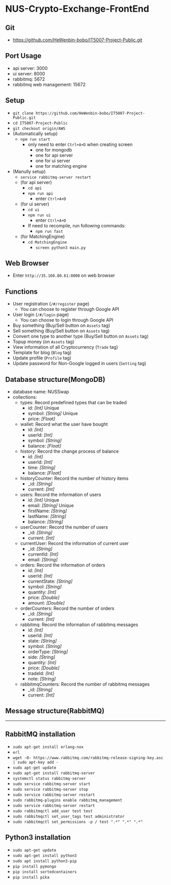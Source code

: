# NUS-Crypto-Exchange-FrontEnd

## Git
* https://github.com/HeWenbin-bobo/IT5007-Project-Public.git

## Port Usage
* api server: 3000
* ui server: 8000
* rabbitmq: 5672
* rabbitmq web management: 15672

## Setup
* ```git clone https://github.com/HeWenbin-bobo/IT5007-Project-Public.git```
* ```cd IT5007-Project-Public```
* ```git checkout origin/AWS```
* (Automatically setup)
    * ```npm run start```
        * only need to enter ```Ctrl+A+D``` when creating screen
            * one for mongodb
            * one for api server
            * one for ui server
            * one for matching engine
* (Manully setup)
    * ```service rabbitmq-server restart```
    * (for api server)
        * ```cd api```
        * ```npm run api```
            * enter ```Ctrl+A+D```
    * (for ui server)
        * ```cd ui```
        * ```npm run ui```
            * enter ```Ctrl+A+D```
        * If need to recompile, run following commands:
            * ```npm run fast```
    * (for MatchingEngine)
        * ```cd MatchingEngine```
            * ```screen python3 main.py```

## Web Browser
* Enter ```http://35.160.80.61:8000``` on web browser

## Functions
* User registration (```/#/register``` page)
    * You can choose to register through Google API
* User login (```/#/login``` page)
    * You can choose to login through Google API
* Buy something (Buy/Sell button on ```Assets``` tag)
* Sell something (Buy/Sell button on ```Assets``` tag)
* Convert one type to another type (Buy/Sell button on ```Assets``` tag)
* Topup money (on ```Assets``` tag)
* View information of all Cryptocurrency (```Trade``` tag)
* Template for blog (```Blog``` tag)
* Update profile (```Profile``` tag)
* Update password for Non-Google logged in users (```Setting``` tag)

## Database structure(MongoDB)
* database name: NUSSwap
* collections:
    * types: Record predefined types that can be traded
        * id: *[Int]* Unique
        * symbol: *[String]* Unique
        * price: *[Float]*
    * wallet: Record what the user have bought
        * id: *[Int]*
        * userId: *[Int]*
        * symbol: *[String]*
        * balance: *[Float]*
    * history: Record the change process of balance
        * id: *[Int]*
        * userId: *[Int]*
        * time: *[String]*
        * balance: *[Float]*
    * historyCounter: Record the number of history items
        * _id: *[String]*
        * current: *[Int]*
    * users: Record the information of users
        * id: *[Int]* Unique
        * email: *[String]* Unique
        * firstName: *[String]*
        * lastName: *[String]*
        * balance: *[String]*
    * userCounter: Record the number of users
        * _id: *[String]*
        * current: *[Int]*
    * currentUser: Record the information of current user
        * _id: *[String]*
        * currentId: *[Int]*
        * email: *[String]*
    * orders: Record the information of orders
        * id: *[Int]*
        * userId: *[Int]*
        * currentState: *[String]*
        * symbol: *[String]*
        * quantity: *[Int]*
        * price: *[Double]*
        * amount: *[Double]*
    * orderCounters: Record the number of orders
        * _id: *[String]*
        * current: *[Int]*
    * rabbitmq: Record the information of rabbitmq messages
        * id: *[Int]*
        * userId: *[Int]*
        * state: *[String]*
        * symbol: *[String]*
        * orderType: *[String]*
        * side: *[String]*
        * quantity: *[Int]*
        * price: *[Double]*
        * tradeId: *[Int]*
        * note: *[String]*
    * rabbitmqCounters: Record the number of rabbitmq messages
        * _id: *[String]*
        * current: *[Int]*

## Message structure(RabbitMQ)
* ******

## RabbitMQ installation
* ```sudo apt-get install erlang-nox```
* ```erl```
* ```wget -O- https://www.rabbitmq.com/rabbitmq-release-signing-key.asc | sudo apt-key add -```
* ```sudo apt-get update```
* ```sudo apt-get install rabbitmq-server```
* ```systemctl status rabbitmq-server```
* ```sudo service rabbitmq-server start```
* ```sudo service rabbitmq-server stop```
* ```sudo service rabbitmq-server restart```
* ```sudo rabbitmq-plugins enable rabbitmq_management```
* ```sudo service rabbitmq-server restart```
* ```sudo rabbitmqctl add_user test test```
* ```sudo rabbitmqctl set_user_tags test administrator```
* ```sudo rabbitmqctl set_permissions -p / test ".*" ".*" ".*"```

## Python3 installation
* ```sudo apt-get update```
* ```sudo apt-get install python3```
* ```sudo apt install python3-pip```
* ```pip install pymongo```
* ```pip install sortedcontainers```
* ```pip install pika```